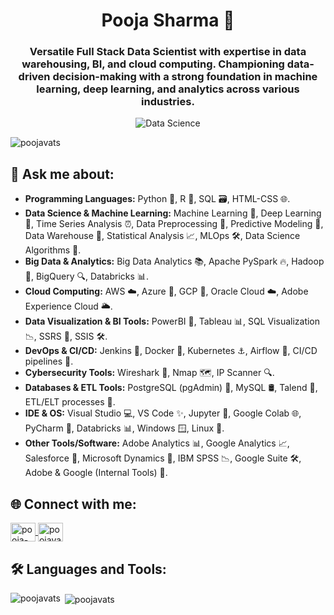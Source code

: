 <h1 align="center">Pooja Sharma 👋</h1>
<h3 align="center">Versatile Full Stack Data Scientist with expertise in data warehousing, BI, and cloud computing. Championing data-driven decision-making with a strong foundation in machine learning, deep learning, and analytics across various industries.</h3>
<p align="center">
  <img src="https://www.mjvinnovation.com/wp-content/uploads/2021/07/Etapas-do-Data-Science-para-aplicar-na-sua-empresa.gif" alt="Data Science"/>
</p>


<!-- Profile Views Counter -->
<p align="left"> 
  <img src="https://komarev.com/ghpvc/?username=poojavats&label=Profile%20views&color=0e75b6&style=flat" alt="poojavats" />
</p>

## 💬 Ask me about:
- **Programming Languages:** Python 🐍, R 🔬, SQL 🗃️, HTML-CSS 🌐.
- **Data Science & Machine Learning:** Machine Learning 🤖, Deep Learning 🧠, Time Series Analysis ⏰, Data Preprocessing 🔧, Predictive Modeling 🔮, Data Warehouse 🏢, Statistical Analysis 📈, MLOps 🛠️, Data Science Algorithms 🧮.
- **Big Data & Analytics:** Big Data Analytics 📚, Apache PySpark 🔥, Hadoop 🐘, BigQuery 🔍, Databricks 📊.
- **Cloud Computing:** AWS ☁️, Azure 🌌, GCP 🚀, Oracle Cloud ☁️, Adobe Experience Cloud 🌥️.
- **Data Visualization & BI Tools:** PowerBI 🔌, Tableau 📊, SQL Visualization 📉, SSRS 📑, SSIS 🛠️.
- **DevOps & CI/CD:** Jenkins 🚧, Docker 🐳, Kubernetes ⚓, Airflow 💨, CI/CD pipelines 🔄.
- **Cybersecurity Tools:** Wireshark 🦈, Nmap 🗺️, IP Scanner 🔍.
- **Databases & ETL Tools:** PostgreSQL (pgAdmin) 🐘, MySQL 🛢️, Talend 🔗, ETL/ELT processes 🔄.
- **IDE & OS:** Visual Studio 💻, VS Code ✨, Jupyter 📓, Google Colab 🌐, PyCharm 🐍, Databricks 📊, Windows 🪟, Linux 🐧.
- **Other Tools/Software:** Adobe Analytics 📊, Google Analytics 📈, Salesforce 💼, Microsoft Dynamics 🔄, IBM SPSS 📉, Google Suite 🛠️, Adobe & Google (Internal Tools) 🔧.



## 🌐 Connect with me:
<p align="left">
  <a href="https://linkedin.com/in/pooja-sharma-a31b4123" target="blank">
    <img align="center" src="https://raw.githubusercontent.com/rahuldkjain/github-profile-readme-generator/master/src/images/icons/Social/linked-in-alt.svg" alt="pooja-sharma-a31b4123" height="30" width="40" />
  </a>
  <a href="https://kaggle.com/poojavatsmaratha" target="blank">
    <img align="center" src="https://raw.githubusercontent.com/rahuldkjain/github-profile-readme-generator/master/src/images/icons/Social/kaggle.svg" alt="poojavatsmaratha" height="30" width="40" />
  </a>
</p>

## 🛠️ Languages and Tools:
<p align="left"> 
  <!-- Icons for languages and tools -->
  <!-- Add your icons and tools here -->
</p>

<p><img align="left" src="https://github-readme-stats.vercel.app/api/top-langs?username=poojavats&show_icons=true&locale=en&layout=compact" alt="poojavats" /></p>

<p>&nbsp;<img align="center" src="https://github-readme-stats.vercel.app/api?username=poojavats&show_icons=true&locale=en" alt="poojavats" /></p>
